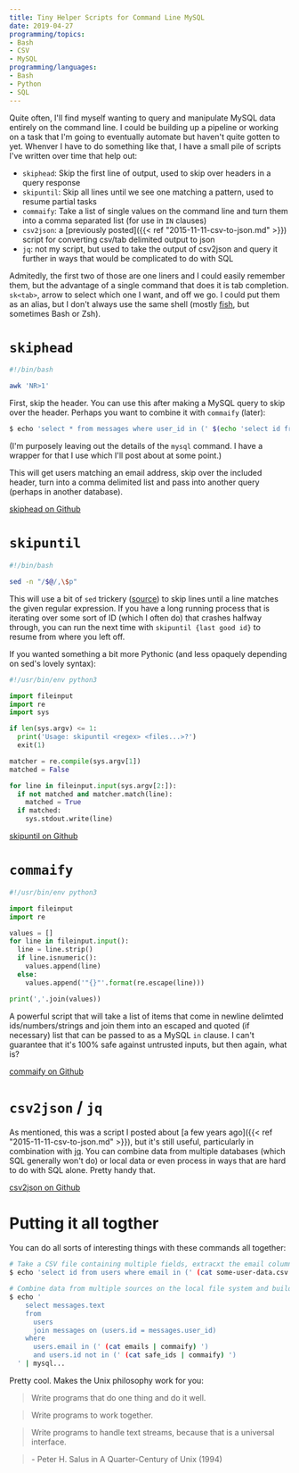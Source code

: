 ```yaml
---
title: Tiny Helper Scripts for Command Line MySQL
date: 2019-04-27
programming/topics:
- Bash
- CSV
- MySQL
programming/languages:
- Bash
- Python
- SQL
---
```

Quite often, I'll find myself wanting to query and manipulate MySQL data entirely on the command line. I could be building up a pipeline or working on a task that I'm going to eventually automate but haven't quite gotten to yet. Whenver I have to do something like that, I have a small pile of scripts I've written over time that help out:

- `skiphead`: Skip the first line of output, used to skip over headers in a query response
- `skipuntil`: Skip all lines until we see one matching a pattern, used to resume partial tasks 
- `commaify`: Take a list of single values on the command line and turn them into a comma separated list (for use in `IN` clauses)
- `csv2json`: a [previously posted]({{< ref "2015-11-11-csv-to-json.md" >}}) script for converting csv/tab delimited output to json
- `jq`: not my script, but used to take the output of csv2json and query it further in ways that would be complicated to do with SQL

Admitedly, the first two of those are one liners and I could easily remember them, but the advantage of a single command that does it is tab completion. `sk<tab>`, arrow to select which one I want, and off we go. I could put them as an alias, but I don't always use the same shell (mostly [fish](https://fishshell.com/), but sometimes Bash or Zsh). 

<!--more-->

# `skiphead`

```bash
#!/bin/bash

awk 'NR>1'
```

First, skip the header. You can use this after making a MySQL query to skip over the header. Perhaps you want to combine it with `commaify` (later):

```bash
$ echo 'select * from messages where user_id in (' $(echo 'select id from users where email like "%@example.com"' | mysql ... | skiphead | commaify) ')' | mysql... | ... 
```

(I'm purposely leaving out the details of the `mysql` command. I have a wrapper for that I use which I'll post about at some point.)

This will get users matching an email address, skip over the included header, turn into a comma delimited list and pass into another query (perhaps in another database). 

[skiphead on Github](https://github.com/jpverkamp/dotfiles/blob/master/bin/skiphead)

# `skipuntil`

```bash
#!/bin/bash

sed -n "/$@/,\$p"
```

This will use a bit of `sed` trickery ([source](https://stackoverflow.com/questions/5935742/how-to-ignore-all-lines-before-a-match-occurs-in-bash)) to skip lines until a line matches the given regular expression. If you have a long running process that is iterating over some sort of ID (which I often do) that crashes halfway through, you can run the next time with `skipuntil {last good id}` to resume from where you left off. 

If you wanted something a bit more Pythonic (and less opaquely depending on sed's lovely syntax):

```python
#!/usr/bin/env python3

import fileinput
import re
import sys

if len(sys.argv) <= 1:
  print('Usage: skipuntil <regex> <files...>?')
  exit(1)

matcher = re.compile(sys.argv[1])
matched = False

for line in fileinput.input(sys.argv[2:]):
  if not matched and matcher.match(line):
    matched = True
  if matched:
    sys.stdout.write(line)
```

[skipuntil on Github](https://github.com/jpverkamp/dotfiles/blob/master/bin/skipuntil)

# `commaify`

```python
#!/usr/bin/env python3

import fileinput
import re

values = []
for line in fileinput.input():
  line = line.strip()
  if line.isnumeric():
    values.append(line)
  else:
    values.append('"{}"'.format(re.escape(line)))

print(','.join(values))
```

A powerful script that will take a list of items that come in newline delimted ids/numbers/strings and join them into an escaped and quoted (if necessary) list that can be passed to as a MySQL `in` clause. I can't guarantee that it's 100% safe against untrusted inputs, but then again, what is? 

[commaify on Github](https://github.com/jpverkamp/dotfiles/blob/master/bin/commaify)

# `csv2json` / `jq`

As mentioned, this was a script I posted about [a few years ago]({{< ref "2015-11-11-csv-to-json.md" >}}), but it's still useful, particularly in combination with [jq](https://stedolan.github.io/jq/). You can combine data from multiple databases (which SQL generally won't do) or local data or even process in ways that are hard to do with SQL alone. Pretty handy that. 

[csv2json on Github](https://github.com/jpverkamp/dotfiles/blob/master/bin/csv2json)

# Putting it all togther

You can do all sorts of interesting things with these commands all together:

```bash
# Take a CSV file containing multiple fields, extracxt the email column, get unique values, and turn those into user ids
$ echo 'select id from users where email in (' (cat some-user-data.csv | csv2json | jq '.email' | tr -d '"' | sort | uniq | commaify) ')' | mysql... | skiphead > user-ids

# Combine data from multiple sources on the local file system and build a query from it
$ echo '
    select messages.text
    from
      users
      join messages on (users.id = messages.user_id)
    where
      users.email in (' (cat emails | commaify) ')
      and users.id not in (' (cat safe_ids | commaify) ')
  ' | mysql... 
  ```

Pretty cool. Makes the Unix philosophy work for you:


> Write programs that do one thing and do it well.

> Write programs to work together.

> Write programs to handle text streams, because that is a universal interface.

> \- Peter H. Salus in A Quarter-Century of Unix (1994)

